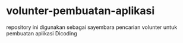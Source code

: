 # volunter-pembuatan-aplikasi
repository ini digunakan sebagai sayembara pencarian volunter untuk pembuatan aplikasi Dicoding
